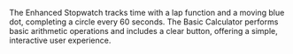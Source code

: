 The Enhanced Stopwatch tracks time with a lap function and a moving blue dot, completing a circle every 60 seconds. The Basic Calculator performs basic arithmetic operations and includes a clear button, offering a simple, interactive user experience.

